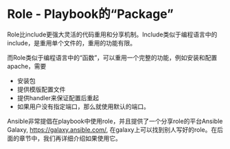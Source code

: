 # Role - Playbook的“Package”

Role比include更强大灵活的代码重用和分享机制。Include类似于编程语言中的include，是重用单个文件的，重用的功能有限。

而Role类似于编程语言中的“函数”，可以重用一个完整的功能，例如安装和配置apache，需要
* 安装包
* 提供模版配置文件
* 提供handler来保证配置后重起
* 如果用户没有指定端口，那么就使用默认的端口。

Ansible非常提倡在playbook中使用role，并且提供了一个分享role的平台Ansible Galaxy, https://galaxy.ansible.com/, 在galaxy上可以找到别人写好的role。在后面的章节中，我们再详细介绍如果使用它。
